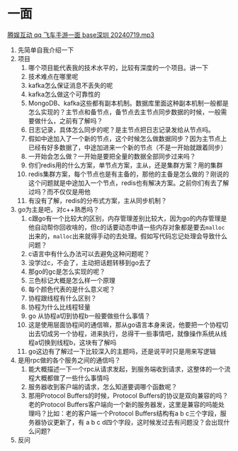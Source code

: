 # 一面
[腾娱互动 qq 飞车手游一面 base深圳 20240719.mp3](https://www.yuque.com/attachments/yuque/0/2024/mp3/22219483/1721476959035-63d97025-72c2-4e9e-96b1-715d1460aa53.mp3?_lake_card=%7B%22src%22%3A%22https%3A%2F%2Fwww.yuque.com%2Fattachments%2Fyuque%2F0%2F2024%2Fmp3%2F22219483%2F1721476959035-63d97025-72c2-4e9e-96b1-715d1460aa53.mp3%22%2C%22name%22%3A%22%E8%85%BE%E5%A8%B1%E4%BA%92%E5%8A%A8%20qq%20%E9%A3%9E%E8%BD%A6%E6%89%8B%E6%B8%B8%E4%B8%80%E9%9D%A2%20base%E6%B7%B1%E5%9C%B3%2020240719.mp3%22%2C%22size%22%3A79267367%2C%22ext%22%3A%22mp3%22%2C%22source%22%3A%22%22%2C%22status%22%3A%22done%22%2C%22download%22%3Atrue%2C%22taskId%22%3A%22u6c5e974d-0600-47a5-b3c1-21314ffa8f9%22%2C%22taskType%22%3A%22upload%22%2C%22type%22%3A%22audio%2Fmpeg%22%2C%22__spacing%22%3A%22both%22%2C%22mode%22%3A%22title%22%2C%22id%22%3A%22u5090983e%22%2C%22margin%22%3A%7B%22top%22%3Atrue%2C%22bottom%22%3Atrue%7D%2C%22card%22%3A%22file%22%7D)

1. 先简单自我介绍一下
2. 项目
   1. 哪个项目能代表我的技术水平的，比较有深度的一个项目。讲一下
   2. 技术难点在哪里呢
   3. kafka怎么保证消息不丢失的呢 
   4. kafka怎么做这个可靠性的
   5. MongoDB、kafka这些都有副本机制。数据库里面这种副本机制一般都是怎么实现的？主节点和备节点，备节点去主节点同步数据的时候，一般需要做什么，之前有了解吗？
   6. 日志记录，具体怎么同步的呢？是主节点把日志记录发给从节点吗。
   7. 假如中途加入了一个新的节点，这个时候怎么做数据同步？因为主节点上已经有好多数据了，中途加进来一个新的节点（不是一开始就跟着同步）
   8. 一开始会怎么做？一开始是要把全量的数据全部同步过来吗？
   9. 你们redis用的什么方案，单节点方案，主从，还是集群方案？用的集群
   10. redis集群方案，每个节点也是有主备的，那他的主备是怎么做的？刚说的这个问题就是中途加入一个节点，redis也有解决方案。之前你们有去了解过吗？而不仅仅是用他
   11. 有没有了解，redis的分布式方案，主从同步机制？
3. go为主是吧，对c++熟悉吗？
   1.  c跟go有一个比较大的区别，内存管理差别比较大，因为go的内存管理是他自动帮你回收啥的，但c的话要动态申请一些内存对象都是要去`malloc`出来的，`malloc`出来就得手动的去处理。假如写代码忘记处理会导致什么问题？
   2. c语言中有什么办法可以去避免这种问题呢？
   3. 没学过c，不会了，主动把话题转移到go去了
   4. 那go的gc是怎么实现的呢？
   5. 三色标记大概是怎么样一个原理
   6. 每个颜色代表的是什么意义呢？
   7. 协程跟线程有什么区别？
   8. 协程为什么比线程轻量
   9. go 从协程a切到协程b一般要做些什么事情？
   10. 这是使用层面协程间的通信嘛，那从go语言本身来说，他要把一个协程切出去切成另一个协程，进来执行，总得干一些事情吧，就像操作系统从线程a切换到线程b，这块有了解吗
   11. go这边有了解过一下比较深入的主题吗，还是说平时只是用来写逻辑
4. 是用rpc做的各个服务之间的通信吗？
   1. 能大概描述一下一个rpc从请求发起，到服务端收到请求，这整体的一个流程大概都做了一些什么事情吗
   2. 服务器收到客户端的请求，怎么知道要调哪个函数呢？
   3. 那用Protocol Buffers的时候，Protocol Buffers的协议是双向兼容的吗？老的Protocol Buffers客户端向一个新的服务器发，这里是兼容的吗能处理吗？比如：老的客户端一个Protocol Buffers结构有a b c三个字段，服务器协议更新了，有 a b c d四个字段，这时候发过去有问题没？会出现什么问题? 
5. 反问
